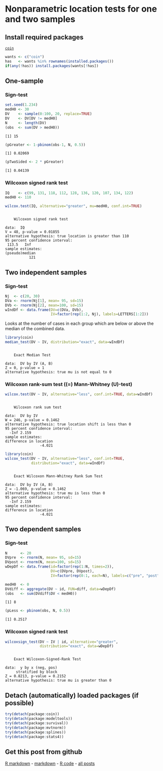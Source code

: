 Nonparametric location tests for one and two samples
=========================

Install required packages
-------------------------

[`coin`](http://cran.r-project.org/package=coin)


```r
wants <- c("coin")
has   <- wants %in% rownames(installed.packages())
if(any(!has)) install.packages(wants[!has])
```


One-sample
-------------------------

### Sign-test
    

```r
set.seed(1.234)
medH0 <- 30
DV    <- sample(0:100, 20, replace=TRUE)
DV    <- DV[DV != medH0]
N     <- length(DV)
(obs  <- sum(DV > medH0))
```

```
[1] 15
```



```r
(pGreater <- 1-pbinom(obs-1, N, 0.5))
```

```
[1] 0.02069
```

```r
(pTwoSided <- 2 * pGreater)
```

```
[1] 0.04139
```


### Wilcoxon signed rank test


```r
IQ    <- c(99, 131, 118, 112, 128, 136, 120, 107, 134, 122)
medH0 <- 110
```



```r
wilcox.test(IQ, alternative="greater", mu=medH0, conf.int=TRUE)
```

```

	Wilcoxon signed rank test

data:  IQ 
V = 48, p-value = 0.01855
alternative hypothesis: true location is greater than 110 
95 percent confidence interval:
 113.5   Inf 
sample estimates:
(pseudo)median 
           121 

```


Two independent samples
-------------------------

### Sign-test


```r
Nj  <- c(20, 30)
DVa <- rnorm(Nj[1], mean= 95, sd=15)
DVb <- rnorm(Nj[2], mean=100, sd=15)
wIndDf <- data.frame(DV=c(DVa, DVb),
                     IV=factor(rep(1:2, Nj), labels=LETTERS[1:2]))
```


Looks at the number of cases in each group which are below or above the median of the combined data.


```r
library(coin)
median_test(DV ~ IV, distribution="exact", data=wIndDf)
```

```

	Exact Median Test

data:  DV by IV (A, B) 
Z = 0, p-value = 1
alternative hypothesis: true mu is not equal to 0 

```


### Wilcoxon rank-sum test (\(=\) Mann-Whitney \(U\)-test)


```r
wilcox.test(DV ~ IV, alternative="less", conf.int=TRUE, data=wIndDf)
```

```

	Wilcoxon rank sum test

data:  DV by IV 
W = 246, p-value = 0.1462
alternative hypothesis: true location shift is less than 0 
95 percent confidence interval:
  -Inf 2.159 
sample estimates:
difference in location 
                -4.021 

```



```r
library(coin)
wilcox_test(DV ~ IV, alternative="less", conf.int=TRUE,
            distribution="exact", data=wIndDf)
```

```

	Exact Wilcoxon Mann-Whitney Rank Sum Test

data:  DV by IV (A, B) 
Z = -1.069, p-value = 0.1462
alternative hypothesis: true mu is less than 0 
95 percent confidence interval:
  -Inf 2.159 
sample estimates:
difference in location 
                -4.021 

```


Two dependent samples
-------------------------

### Sign-test


```r
N      <- 20
DVpre  <- rnorm(N, mean= 95, sd=15)
DVpost <- rnorm(N, mean=100, sd=15)
wDepDf <- data.frame(id=factor(rep(1:N, times=2)),
                     DV=c(DVpre, DVpost),
                     IV=factor(rep(0:1, each=N), labels=c("pre", "post")))
```



```r
medH0  <- 0
DVdiff <- aggregate(DV ~ id, FUN=diff, data=wDepDf)
(obs   <- sum(DVdiff$DV < medH0))
```

```
[1] 8
```



```r
(pLess <- pbinom(obs, N, 0.5))
```

```
[1] 0.2517
```


### Wilcoxon signed rank test


```r
wilcoxsign_test(DV ~ IV | id, alternative="greater",
                distribution="exact", data=wDepDf)
```

```

	Exact Wilcoxon-Signed-Rank Test

data:  y by x (neg, pos) 
	 stratified by block 
Z = 0.8213, p-value = 0.2152
alternative hypothesis: true mu is greater than 0 

```


Detach (automatically) loaded packages (if possible)
-------------------------


```r
try(detach(package:coin))
try(detach(package:modeltools))
try(detach(package:survival))
try(detach(package:mvtnorm))
try(detach(package:splines))
try(detach(package:stats4))
```


Get this post from github
----------------------------------------------

[R markdown](https://github.com/dwoll/RExRepos/raw/master/Rmd/npWilcoxon.Rmd) - [markdown](https://github.com/dwoll/RExRepos/raw/master/md/npWilcoxon.md) - [R code](https://github.com/dwoll/RExRepos/raw/master/R/npWilcoxon.R) - [all posts](https://github.com/dwoll/RExRepos)
